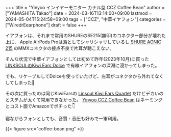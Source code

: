+++
title = "Yinyoo インイヤーモニター カナル型 CCZ Coffee Bean"
author = ["YAMASHITA Takao"]
date = 2024-03-16T13:14:00+09:00
lastmod = 2024-05-04T15:24:58+09:00
tags = ["CCZ", "中華イヤフォン"]
categories = ["WiredrEearphone"]
draft = false
+++

イアフォンは、それまで常用のSHUREのSE215(無印)のコネクター部分が壊れた上に、
Apple AirPods Proは落としてシャリシャリしているし[ SHURE AONIC 215](https://www.amazon.co.jp/dp/B09CZHN9VF/ref=sspa_dk_detail_0?pd_rd_i=B09CZHN9VF&pd_rd_w=rUZbI&content-id=amzn1.sym.f293be60-50b7-49bc-95e8-931faf86ed1e&pf_rd_p=f293be60-50b7-49bc-95e8-931faf86ed1e&pf_rd_r=J7R8B10MRFQNY5X13CEZ&pd_rd_wg=mIVsH&pd_rd_r=89b7d26a-db8f-4b66-9e1d-d0d1e9643baf&s=musical-instruments&sp_csd=d2lkZ2V0TmFtZT1zcF9kZXRhaWw&th=1) のMMXコネクタの接点不良で片耳が聴こえない。

そんな状況で中華イアフォンとしては初めて昨年(2023年10月)に買った[ LINKSOULのKiwi Ears Dolce](https://www.amazon.co.jp/1DD%E3%83%80%E3%82%A4%E3%83%8A%E3%83%9F%E3%83%83%E3%82%AF%E5%9E%8BHiFi%E3%82%A4%E3%83%A4%E3%83%9B%E3%83%B3-%E3%83%AA%E3%82%B1%E3%83%BC%E3%83%96%E3%83%AB%E5%8F%AF%E8%83%BD%E3%81%AE%E3%83%87%E3%82%B6%E3%82%A4%E3%83%B3-0-78mm2pin%E3%82%B3%E3%83%8D%E3%82%AF%E3%82%BF%E3%81%AE%E6%8E%A1%E7%94%A8-%E3%83%90%E3%83%A9%E3%83%B3%E3%82%B9%E3%81%AA%E9%9F%B3%E8%B3%AA%E8%A1%A8%E7%8F%BE%E3%82%92%E6%8C%81%E3%81%A1%E3%83%8F%E3%82%A4%E3%82%A8%E3%83%B3%E3%83%89%E3%82%A4%E3%83%A4%E3%83%9B%E3%83%B3-%E3%83%9F%E3%82%AD%E3%82%B7%E3%83%B3%E3%82%B0%E7%94%A8%E3%81%AE%E4%B8%AD%E8%8F%AF%E8%A3%BD%E3%82%A4%E3%83%A4%E3%83%9B%E3%83%B3/dp/B0C39PK494?pd_rd_w=BuYlF&content-id=amzn1.sym.a8cbdd54-57d2-48f2-94b3-7515d6146573&pf_rd_p=a8cbdd54-57d2-48f2-94b3-7515d6146573&pf_rd_r=GH16TVWVRCJ4GN9KA0JJ&pd_rd_wg=rGYXP&pd_rd_r=38b3f7a9-4f01-4a75-86d8-395986f247d3&pd_rd_i=B0C39PK494&psc=1&ref_=pd_bap_d_grid_rp_0_16_i) で有線イアフォンの深淵に浸かってしまった。

でも、リケーブルしてDolceを使っていたけど、左耳がコネクタから外れてなくしてしまった🥲

その次に買ったのは同じKiwiEarsの [Linsoul Kiwi Ears Quartet](https://www.amazon.co.jp/Linsoul-%E3%83%AA%E3%82%B1%E3%83%BC%E3%83%96%E3%83%AB%E5%8F%AF%E8%83%BD%E3%81%AE%E3%83%87%E3%82%B6%E3%82%A4%E3%83%B3-0-78mm2pin%E3%82%B3%E3%83%8D%E3%82%AF%E3%82%BF%E3%81%AE%E6%8E%A1%E7%94%A8-%E3%83%90%E3%83%A9%E3%83%B3%E3%82%B9%E3%81%AA%E9%9F%B3%E8%B3%AA%E8%A1%A8%E7%8F%BE%E3%82%92%E6%8C%81%E3%81%A1%E3%83%8F%E3%82%A4%E3%82%A8%E3%83%B3%E3%83%89%E3%82%A4%E3%83%A4%E3%83%9B%E3%83%B3-%E3%83%9F%E3%82%AD%E3%82%B7%E3%83%B3%E3%82%B0%E7%94%A8%E3%81%AE%E4%B8%AD%E8%8F%AF%E8%A3%BD%E3%82%A4%E3%83%A4%E3%83%9B%E3%83%B3/dp/B0C48QLNSQ?pd_rd_w=BuYlF&content-id=amzn1.sym.a8cbdd54-57d2-48f2-94b3-7515d6146573&pf_rd_p=a8cbdd54-57d2-48f2-94b3-7515d6146573&pf_rd_r=GH16TVWVRCJ4GN9KA0JJ&pd_rd_wg=rGYXP&pd_rd_r=38b3f7a9-4f01-4a75-86d8-395986f247d3&pd_rd_i=B0C48QLNSQ&psc=1&ref_=pd_bap_d_grid_rp_0_17_i) だけどデカいのとステムが太くて常用できなかった。
[Yinyoo CCZ Coffee Bean](https://www.amazon.co.jp/dp/B097XTBYV8?linkCode=sl1&tag=ymr1107-22&linkId=01d6a9862f87a25980ed8c8ccafc40b0&language=ja_JP&ref_=as_li_ss_tl&th=1) はネーミングとコスト面でAmazonでポチった👇

寝ながらフォンとしても、音質・音圧も好みで一軍利用。

{{< figure src="coffee-bean.png" >}}

